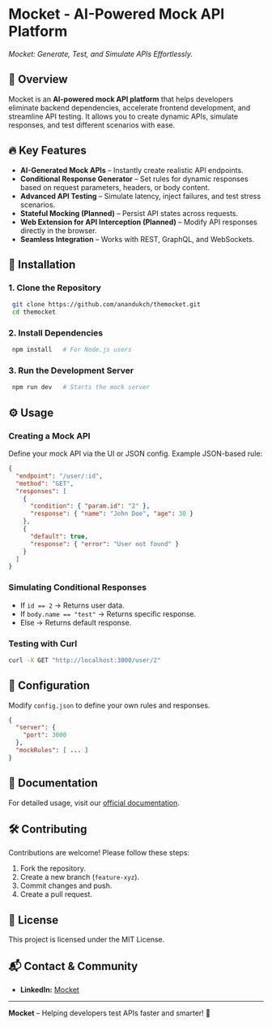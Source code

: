 # Mocket - AI-Powered Mock API Platform

<!-- ![Mocket Logo](https://www.mocket.com/logo.png)   -->
*Mocket: Generate, Test, and Simulate APIs Effortlessly.*

## 🚀 Overview

Mocket is an **AI-powered mock API platform** that helps developers eliminate backend dependencies, accelerate frontend development, and streamline API testing. It allows you to create dynamic APIs, simulate responses, and test different scenarios with ease.

## 🔥 Key Features

- **AI-Generated Mock APIs** – Instantly create realistic API endpoints.
- **Conditional Response Generator** – Set rules for dynamic responses based on request parameters, headers, or body content.
- **Advanced API Testing** – Simulate latency, inject failures, and test stress scenarios.
- **Stateful Mocking (Planned)** – Persist API states across requests.
- **Web Extension for API Interception (Planned)** – Modify API responses directly in the browser.
- **Seamless Integration** – Works with REST, GraphQL, and WebSockets.

## 📌 Installation

### **1. Clone the Repository**

```bash
 git clone https://github.com/anandukch/themocket.git
 cd themocket
```

### **2. Install Dependencies**

```bash
 npm install   # For Node.js users
```

### **3. Run the Development Server**

```bash
 npm run dev   # Starts the mock server
```

## ⚙️ Usage

### **Creating a Mock API**

Define your mock API via the UI or JSON config. Example JSON-based rule:

```json
{
  "endpoint": "/user/:id",
  "method": "GET",
  "responses": [
    {
      "condition": { "param.id": "2" },
      "response": { "name": "John Doe", "age": 30 }
    },
    {
      "default": true,
      "response": { "error": "User not found" }
    }
  ]
}
```

### **Simulating Conditional Responses**

- If `id == 2` → Returns user data.
- If `body.name == "test"` → Returns specific response.
- Else → Returns default response.

### **Testing with Curl**

```bash
curl -X GET "http://localhost:3000/user/2"
```

## 🔧 Configuration

Modify `config.json` to define your own rules and responses.

```json
{
  "server": {
    "port": 3000
  },
  "mockRules": [ ... ]
}
```

## 📖 Documentation

For detailed usage, visit our [official documentation](https://docs.mocket.com).

## 🛠️ Contributing

Contributions are welcome! Please follow these steps:

1. Fork the repository.
2. Create a new branch (`feature-xyz`).
3. Commit changes and push.
4. Create a pull request.

## 📝 License

This project is licensed under the MIT License.

## 📬 Contact & Community

<!-- - **Website:** [www.mocket.com](https://www.mocket.com) -->
- **LinkedIn:** [Mocket](https://www.linkedin.com/company/themocket)

---
**Mocket** – Helping developers test APIs faster and smarter! 🚀
